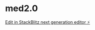 # med2.0

[Edit in StackBlitz next generation editor ⚡️](https://stackblitz.com/~/github.com/shivu122/med2.0)
